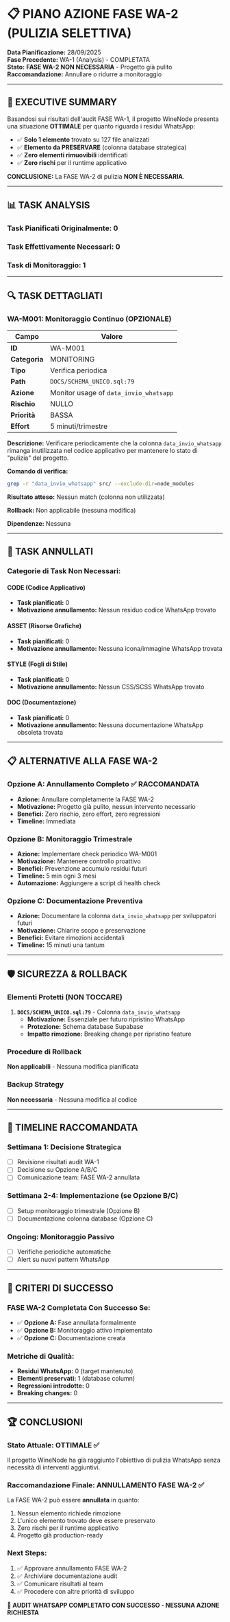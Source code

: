 # 📋 PIANO AZIONE FASE WA-2 (PULIZIA SELETTIVA)

**Data Pianificazione:** 28/09/2025  
**Fase Precedente:** WA-1 (Analysis) - COMPLETATA  
**Stato:** **FASE WA-2 NON NECESSARIA** - Progetto già pulito  
**Raccomandazione:** Annullare o ridurre a monitoraggio  

---

## 🎯 EXECUTIVE SUMMARY

Basandosi sui risultati dell'audit FASE WA-1, il progetto WineNode presenta una situazione **OTTIMALE** per quanto riguarda i residui WhatsApp:

- ✅ **Solo 1 elemento** trovato su 127 file analizzati
- ✅ **Elemento da PRESERVARE** (colonna database strategica)
- ✅ **Zero elementi rimuovibili** identificati
- ✅ **Zero rischi** per il runtime applicativo

**CONCLUSIONE:** La FASE WA-2 di pulizia **NON È NECESSARIA**.

---

## 📊 TASK ANALYSIS

### Task Pianificati Originalmente: 0
### Task Effettivamente Necessari: 0
### Task di Monitoraggio: 1

---

## 🔍 TASK DETTAGLIATI

### WA-M001: Monitoraggio Continuo (OPZIONALE)

| Campo | Valore |
|-------|--------|
| **ID** | WA-M001 |
| **Categoria** | MONITORING |
| **Tipo** | Verifica periodica |
| **Path** | `DOCS/SCHEMA_UNICO.sql:79` |
| **Azione** | Monitor usage of `data_invio_whatsapp` |
| **Rischio** | NULLO |
| **Priorità** | BASSA |
| **Effort** | 5 minuti/trimestre |

**Descrizione:**
Verificare periodicamente che la colonna `data_invio_whatsapp` rimanga inutilizzata nel codice applicativo per mantenere lo stato di "pulizia" del progetto.

**Comando di verifica:**
```bash
grep -r "data_invio_whatsapp" src/ --exclude-dir=node_modules
```

**Risultato atteso:** Nessun match (colonna non utilizzata)

**Rollback:** Non applicabile (nessuna modifica)

**Dipendenze:** Nessuna

---

## 🚫 TASK ANNULLATI

### Categorie di Task Non Necessari:

#### CODE (Codice Applicativo)
- **Task pianificati:** 0
- **Motivazione annullamento:** Nessun residuo codice WhatsApp trovato

#### ASSET (Risorse Grafiche)
- **Task pianificati:** 0  
- **Motivazione annullamento:** Nessuna icona/immagine WhatsApp trovata

#### STYLE (Fogli di Stile)
- **Task pianificati:** 0
- **Motivazione annullamento:** Nessun CSS/SCSS WhatsApp trovato

#### DOC (Documentazione)
- **Task pianificati:** 0
- **Motivazione annullamento:** Nessuna documentazione WhatsApp obsoleta trovata

---

## 📋 ALTERNATIVE ALLA FASE WA-2

### Opzione A: Annullamento Completo ✅ RACCOMANDATA
- **Azione:** Annullare completamente la FASE WA-2
- **Motivazione:** Progetto già pulito, nessun intervento necessario
- **Benefici:** Zero rischio, zero effort, zero regressioni
- **Timeline:** Immediata

### Opzione B: Monitoraggio Trimestrale
- **Azione:** Implementare check periodico WA-M001
- **Motivazione:** Mantenere controllo proattivo
- **Benefici:** Prevenzione accumulo residui futuri
- **Timeline:** 5 min ogni 3 mesi
- **Automazione:** Aggiungere a script di health check

### Opzione C: Documentazione Preventiva
- **Azione:** Documentare la colonna `data_invio_whatsapp` per sviluppatori futuri
- **Motivazione:** Chiarire scopo e preservazione
- **Benefici:** Evitare rimozioni accidentali
- **Timeline:** 15 minuti una tantum

---

## 🛡️ SICUREZZA & ROLLBACK

### Elementi Protetti (NON TOCCARE)
1. **`DOCS/SCHEMA_UNICO.sql:79`** - Colonna `data_invio_whatsapp`
   - **Motivazione:** Essenziale per futuro ripristino WhatsApp
   - **Protezione:** Schema database Supabase
   - **Impatto rimozione:** Breaking change per ripristino feature

### Procedure di Rollback
**Non applicabili** - Nessuna modifica pianificata

### Backup Strategy
**Non necessaria** - Nessuna modifica al codice

---

## 📅 TIMELINE RACCOMANDATA

### Settimana 1: Decisione Strategica
- [ ] Revisione risultati audit WA-1
- [ ] Decisione su Opzione A/B/C
- [ ] Comunicazione team: FASE WA-2 annullata

### Settimana 2-4: Implementazione (se Opzione B/C)
- [ ] Setup monitoraggio trimestrale (Opzione B)
- [ ] Documentazione colonna database (Opzione C)

### Ongoing: Monitoraggio Passivo
- [ ] Verifiche periodiche automatiche
- [ ] Alert su nuovi pattern WhatsApp

---

## 🎯 CRITERI DI SUCCESSO

### FASE WA-2 Completata Con Successo Se:
- ✅ **Opzione A:** Fase annullata formalmente
- ✅ **Opzione B:** Monitoraggio attivo implementato
- ✅ **Opzione C:** Documentazione creata

### Metriche di Qualità:
- **Residui WhatsApp:** 0 (target mantenuto)
- **Elementi preservati:** 1 (database column)
- **Regressioni introdotte:** 0
- **Breaking changes:** 0

---

## 🏆 CONCLUSIONI

### Stato Attuale: OTTIMALE ✅
Il progetto WineNode ha già raggiunto l'obiettivo di pulizia WhatsApp senza necessità di interventi aggiuntivi.

### Raccomandazione Finale: ANNULLAMENTO FASE WA-2 ✅
La FASE WA-2 può essere **annullata** in quanto:
1. Nessun elemento richiede rimozione
2. L'unico elemento trovato deve essere preservato
3. Zero rischi per il runtime applicativo
4. Progetto già production-ready

### Next Steps:
1. ✅ Approvare annullamento FASE WA-2
2. ✅ Archiviare documentazione audit
3. ✅ Comunicare risultati al team
4. ✅ Procedere con altre priorità di sviluppo

**🎉 AUDIT WHATSAPP COMPLETATO CON SUCCESSO - NESSUNA AZIONE RICHIESTA**
